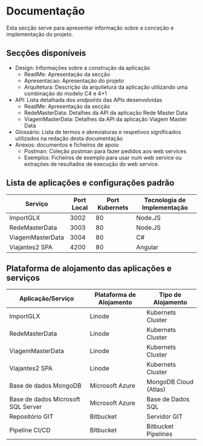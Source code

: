 # Documentação
Esta secção serve para apresentar informação sobre a conceção e implementação do projeto.

## Secções disponíveis
- Design: Informações sobre a construção da aplicação
    - ReadMe: Apresentação da secção
    - Apresentacao: Apresentação do projeto
    - Arquitetura: Descrição da arquitetura da aplicação utilizando uma combinação do modelo C4 e 4+1
- API: Lista detalhada dos *endpoints* das APIs desenvolvidas
    - ReadMe: Apresentação da secção
    - RedeMasterData: Detalhes da API da aplicação Rede Master Data
    - ViagemMasterData: Detalhes da API da aplicação Viagem Master Data
- Glossário: Lista de termos e abreviaturas e respetivos significados utilizados na redação desta documentação
- Anexos: documentos e ficheiros de apoio
    - Postman: Coleção postman para fazer pedidos aos web services
    - Exemplos: Ficheiros de exemplo para usar num web service ou extrações de resultados de execução do web service.

## Lista de aplicações e configurações padrão
| Serviço          | Port Local | Port Kubernets | Tecnologia de Implementação |
|----------------  |------------|----------------|-----------------------------|
| ImportGLX        | 3002       | 80             | Node.JS                     |
| RedeMasterData   | 3003       | 80             | Node.JS                     |
| ViagemMasterData | 3004       | 80             | C#                          |
| Viajantes2 SPA   | 4200       | 80             | Angular                     |

## Plataforma de alojamento das aplicações e serviços
| Aplicação/Serviço                  | Plataforma de Alojamento | Tipo de Alojamento    |
|------------------------------------|--------------------------|-----------------------|
| ImportGLX                          | Linode                   | Kubernets Cluster     |
| RedeMasterData                     | Linode                   | Kubernets Cluster     |
| ViagemMasterData                   | Linode                   | Kubernets Cluster     |
| Viajantes2 SPA                     | Linode                   | Kubernets Cluster     |
| Base de dados MongoDB              | Microsoft Azure          | MongoDB Cloud (Atlas) |
| Base de dados Microsoft SQL Server | Microsoft Azure          | Base de Dados SQL     |
| Repositório GIT                    | Bitbucket                | Servidor GIT          |
| Pipeline CI/CD                     | Bitbucket                | Bitbucket Pipelines   |